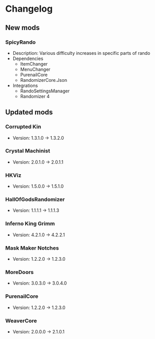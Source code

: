 # Changelog


## New mods

### SpicyRando

- Description: Various difficulty increases in specific parts of rando
- Dependencies
  + ItemChanger
  + MenuChanger
  + PurenailCore
  + RandomizerCore.Json
- Integrations
  + RandoSettingsManager
  + Randomizer 4


## Updated mods

### Corrupted Kin

- Version: 1.3.1.0 -> 1.3.2.0

### Crystal Machinist

- Version: 2.0.1.0 -> 2.0.1.1

### HKViz

- Version: 1.5.0.0 -> 1.5.1.0

### HallOfGodsRandomizer

- Version: 1.1.1.1 -> 1.1.1.3

### Inferno King Grimm

- Version: 4.2.1.0 -> 4.2.2.1

### Mask Maker Notches

- Version: 1.2.2.0 -> 1.2.3.0

### MoreDoors

- Version: 3.0.3.0 -> 3.0.4.0

### PurenailCore

- Version: 1.2.2.0 -> 1.2.3.0

### WeaverCore

- Version: 2.0.0.0 -> 2.1.0.1

